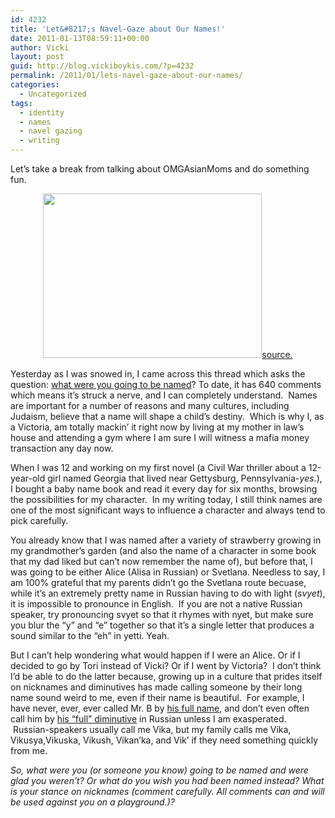 ```yaml
---
id: 4232
title: 'Let&#8217;s Navel-Gaze about Our Names!'
date: 2011-01-13T08:59:11+00:00
author: Vicki
layout: post
guid: http://blog.vickiboykis.com/?p=4232
permalink: /2011/01/lets-navel-gaze-about-our-names/
categories:
  - Uncategorized
tags:
  - identity
  - names
  - navel gazing
  - writing
---
```

Let&#8217;s take a break from talking about OMGAsianMoms and do something fun.

<p style="text-align: center;">
  <a href="http://blog.vickiboykis.com/wp-content/uploads/2011/01/letters.jpg"><img class="aligncenter size-full wp-image-4233" title="letters" src="http://blog.vickiboykis.com/wp-content/uploads/2011/01/letters.jpg" alt="" width="350" height="263" /></a><a href="http://www.flickr.com/photos/76283671@N00/184623755/sizes/m/in/photostream/">source.</a>
</p>

Yesterday as I was snowed in, I came across this thread which asks the question: [what were you going to be named](http://www.younghouselove.com/2011/01/what-could-have-been/)? To date, it has 640 comments which means it&#8217;s struck a nerve, and I can completely understand.  Names are important for a number of reasons and many cultures, including Judaism, believe that a name will shape a child&#8217;s destiny.  Which is why I, as a Victoria, am totally mackin&#8217; it right now by living at my mother in law&#8217;s house and attending a gym where I am sure I will witness a mafia money transaction any day now.

When I was 12 and working on my first novel (a Civil War thriller about a 12-year-old girl named Georgia that lived near Gettysburg, Pennsylvania-_yes_.), I bought a baby name book and read it every day for six months, browsing the possibilities for my character.  In my writing today, I still think names are one of the most significant ways to influence a character and always tend to pick carefully.

You already know that I was named after a variety of strawberry growing in my grandmother&#8217;s garden (and also the name of a character in some book that my dad liked but can&#8217;t now remember the name of), but before that, I was going to be either Alice (Alisa in Russian) or Svetlana. Needless to say, I am 100% grateful that my parents didn&#8217;t go the Svetlana route becuase, while it&#8217;s an extremely pretty name in Russian having to do with light (_svyet_), it is impossible to pronounce in English.  If you are not a native Russian speaker, try pronouncing svyet so that it rhymes with nyet, but make sure you blur the &#8220;y&#8221; and &#8220;e&#8221; together so that it&#8217;s a single letter that produces a sound similar to the &#8220;eh&#8221; in yetti. Yeah.

But I can&#8217;t help wondering what would happen if I were an Alice. Or if I decided to go by Tori instead of Vicki? Or if I went by Victoria?  I don&#8217;t think I&#8217;d be able to do the latter because, growing up in a culture that prides itself on nicknames and diminutives has made calling someone by their long name sound weird to me, even if their name is beautiful.  For example, I have never, ever, ever called Mr. B by [his full name](http://www.behindthename.com/name/daniil), and don&#8217;t even often call him by [his &#8220;full&#8221; diminutive](http://www.babynamespedia.com/meaning/Danya/m) in Russian unless I am exasperated.  Russian-speakers usually call me Vika, but my family calls me Vika, Vikusya,Vikuska, Vikush, Vikan&#8217;ka, and Vik&#8217; if they need something quickly from me.

_So, what were you (or someone you know) going to be named and were glad you weren&#8217;t? Or what do you wish you had been named instead? What is your stance on nicknames (comment carefully. All comments can and will be used against you on a playground.)?_
